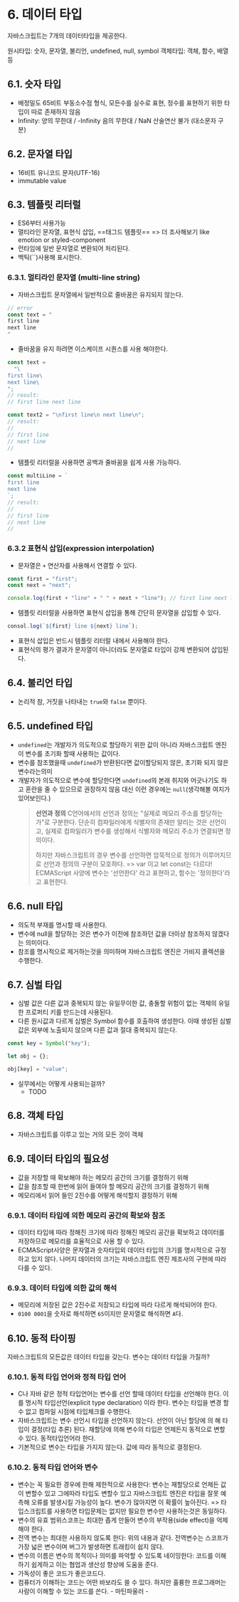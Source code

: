# 6. 데이터 타입

자바스크립트는 7개의 데이터타입을 제공한다.

원시타입: 숫자, 문자열, 불리언, undefined, null, symbol
객체타입: 객체, 함수, 배열 등

## 6.1. 숫자 타입

- 배정밀도 65비트 부동소수점 형식, 모든수를 실수로 표현, 정수를 표현하기 위한 타입이 따로 존재하지 않음
- Infinity: 양의 무한대 / -Infinity 음의 무한대 / NaN 산술연산 불가 (대소문자 구분)

## 6.2. 문자열 타입

- 16비트 유니코드 문자(UTF-16)
- immutable value

## 6.3. 템플릿 리터럴

- ES6부터 사용가능
- 멀티라인 문자열, 표현식 삽입, ==태그드 템플릿== => 더 조사해보기 like emotion or styled-component
- 런타임에 일반 문자열로 변환되어 처리된다.
- 백틱(\`\`)사용해 표시한다.

### 6.3.1. 멀티라인 문자열 (multi-line string)

- 자바스크립트 문자열에서 일반적으로 줄바꿈은 유지되지 않는다.

```ts
// error
const text = "
first line
next line
"
```

- 줄바꿈을 유지 하려면 이스케이프 시퀀스를 사용 해야한다.

```ts
const text =
  "\
first line\
next line\
";
// result:
// first line next line

const text2 = "\nfirst line\n next line\n";
// result:
//
// first line
// next line
//
```

- 템플릿 리터럴을 사용하면 공백과 줄바꿈을 쉽게 사용 가능하다.

```ts
const multiLine = `
first line
next line
`;
// result:
//
// first line
// next line
//
```

### 6.3.2 표현식 삽입(expression interpolation)

- 문자열은 `+` 연산자를 사용해서 연결할 수 있다.

```ts
const first = "first";
const next = "next";

console.log(first + "line" + " " + next + "line"); // first line next line
```

- 템플릿 리터럴을 사용하면 표현식 삽입을 통해 간단히 문자열을 삽입할 수 있다.

```ts
consol.log(`${first} line ${next} line`);
```

- 표현식 삽입은 반드시 템플릿 리터럴 내에서 사용해야 한다.
- 표현식의 평가 결과가 문자열이 아니더라도 문자열로 타입이 강제 변환되어 삽입된다.

## 6.4. 불리언 타입

- 논리적 참, 거짓을 나타내는 `true`와 `false` 뿐이다.

## 6.5. undefined 타입

- `undefined`는 개발자가 의도적으로 할당하기 위한 값이 아니라 자바스크립트 엔진이 변수를 초기화 할때 사용하는 값이다.
- 변수를 참조했을때 `undefined`가 반환된다면 값이할당되지 않은, 초기화 되지 않은 변수라는의미
- 개발자가 의도적으로 변수에 할당한다면 `undefined`의 본래 취지와 어긋나기도 하고 혼란을 줄 수 있으므로 권장하지 않음 대신 이런 경우에는 `null`(생각해볼 여지가 있어보인다.)
  > **선언과 정의**
  > C언어에서의 선언과 정의는 "실제로 메모리 주소를 할당하는가"로 구분한다. 단순히 컴파일러에게 식별자의 존재만 알리는 것은 선언이고, 실제로 컴파일러가 변수를 생성해서 식별자와 메모리 주소가 연결되면 정의이다.
  >
  > 하지만 자바스크립트의 경우 변수를 선언하면 암묵적으로 정의가 이루어지므로 선언과 정의의 구분이 모호하다. => var 이고 let const는 다르다!
  > ECMAScript 사양에 변수는 '선언한다' 라고 표현하고, 함수는 '정의한다'라고 표현한다.

## 6.6. null 타입

- 의도적 부재를 명시할 때 사용한다.
- 변수에 null을 할당하는 것은 변수가 이전에 참조하던 값을 더이상 참조하지 않겠다는 의미이다.
- 참조를 명시적으로 제거하는것을 의미하며 자바스크립트 엔진은 가비지 콜렉션을 수행한다.

## 6.7. 심벌 타입

- 심벌 값은 다른 값과 중복되지 않는 유일무이한 값, 충돌할 위험이 없는 객체의 유일한 프로퍼티 키를 만드는데 사용된다.
- 다른 원시값과 다르게 심벌은 Symbol 함수를 호출하여 생성한다. 이때 생성된 심벌 값은 외부에 노출되지 않으며 다른 값과 절대 중복되지 않는다.

```ts
const key = Symbol("key");

let obj = {};

obj[key] = "value";
```

- 실무에서는 어떻게 사용되는걸까?
  - TODO

## 6.8. 객체 타입

- 자바스크립트를 이루고 있는 거의 모든 것이 객체

## 6.9. 데이터 타입의 필요성

- 값을 저장할 때 확보해야 하는 메모리 공간의 크기를 결정하기 위해
- 값을 참조할 때 한번에 읽어 들여야 할 메모리 공간의 크기를 결정하기 위해
- 메모리에서 읽어 들인 2진수를 어떻게 해석할지 결정하기 위해

### 6.9.1. 데이터 타입에 의한 메모리 공간의 확보와 참조

- 데이터 타입에 따라 정해진 크기에 따라 정해진 메모리 공간을 확보하고 데이터를 저장하므로 메모리를 효율적으로 사용 할 수 있다.
- ECMAScript사양은 문자열과 숫자타입외 데이터 타입의 크기를 명시적으로 규정하고 있지 않다. 나머지 데이터의 크기는 자바스크립트 엔진 제조사의 구현에 따라 다를 수 있다.

### 6.9.3. 데이터 타입에 의한 값의 해석

- 메모리에 저장된 값은 2진수로 저장되고 타입에 따라 다르게 해석되어야 한다.
- `0100 0001`을 숫자로 해석하면 `65`이지만 문자열로 해석하면 `A`다.

## 6.10. 동적 타이핑

자바스크립트의 모든값은 데이터 타입을 갖는다. 변수는 데이터 타입을 가질까?

### 6.10.1. 동적 타입 언어와 정적 타입 언어

- C나 자바 같은 정적 타입언어는 변수를 선언 할때 데이터 타입을 선언해야 한다. 이를 명시적 타입선언(explicit type declaration) 이라 한다. 변수는 타입을 변경 할 수 없고 컴파일 시점에 타입체크를 수행한다.
- 자바스크립트는 변수 선언시 타입을 선언하지 않는다. 선언이 아닌 할당에 의 해 타입이 결정(타입 추론) 된다. 재할당에 의해 변수의 타입은 언제든지 동적으로 변할 수 있다. 동적타입언어라 한다.
- 기본적으로 변수는 타입을 가지지 않는다. 값에 따라 동적으로 결정된다.

### 6.10.2. 동적 타입 언어와 변수

- 변수는 꼭 필요한 경우에 한해 제한적으로 사용한다: 변수는 재할당으로 언제든 값이 변할수 있고 그에따라 타입도 변할수 있고 자바스크립트 엔진은 타입을 잘못 예측해 오류를 발생시킬 가능성이 높다. 변수가 많아지면 이 확률이 높아진다. => 타입스크립트를 사용하면 타입문제는 없지만 필요한 변수만 사용하는것은 동일하다.
- 변수의 유효 범위스코프는 최대한 좁게 만들어 변수의 부작용(side effect)을 억제 해야 한다.
- 전역 변수는 최대한 사용하지 않도록 한다: 위의 내용과 같다. 전역변수는 스코프가 가장 넓은 변수이며 버그가 발생하면 트래킹이 쉽지 않다.
- 변수의 이름은 변수의 목적이나 의미를 파악할 수 있도록 네이밍한다: 코드를 이해하기 쉽게하고 이는 협업과 생산성 향상에 도움을 준다.
- 가독성이 좋은 코드가 좋은코드다.
- 컴퓨터가 이해하는 코드는 어떤 바보라도 쓸 수 있다. 하지만 훌륭한 프로그래머는 사람이 이해할 수 있는 코드를 쓴다. - 마틴파울러 -
